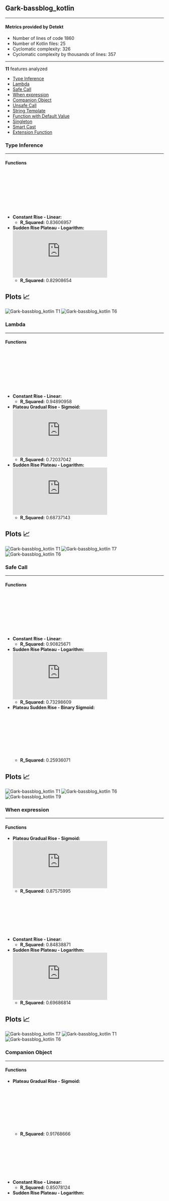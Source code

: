 ## Gark-bassblog_kotlin
----
#### Metrics provided by Detekt
* Number of lines of code 1860
* Number of Kotlin files: 25
* Cyclomatic complexity: 326
* Cyclomatic complexity by thousands of lines: 357 

----
**11** features analyzed

*	<a href="#type_inference">Type Inference</a> 
*	<a href="#lambda">Lambda</a> 
*	<a href="#safe_call">Safe Call</a> 
*	<a href="#when_expr">When expression</a> 
*	<a href="#companion_object">Companion Object</a> 
*	<a href="#unsafe_call">Unsafe Call</a> 
*	<a href="#string_template">String Template</a> 
*	<a href="#func_with_default_value">Function with Default Value</a> 
*	<a href="#singleton">Singleton</a> 
*	<a href="#smart_cast">Smart Cast</a> 
*	<a href="#extension_function">Extension Function</a> 


### <a name="type_inference">Type Inference</a>
----
#### Functions
* **Constant Rise - Linear:** ![equation](http://latex.codecogs.com/svg.latex?1.113746x%20&plus;%2031.08757)
    * **R_Squared:** 0.83606957
* **Sudden Rise Plateau - Logarithm:** ![equation](http://latex.codecogs.com/svg.latex?26.30695%5Clog_%7B2.957695%7D%28x%29%20&plus;%200.0)
    * **R_Squared:** 0.82908654

**Plots** :chart_with_upwards_trend:
-----

![Gark-bassblog_kotlin T1](../plots/Gark-bassblog_kotlin_type_inference_T1.png)
![Gark-bassblog_kotlin T6](../plots/Gark-bassblog_kotlin_type_inference_T6.png)
### <a name="lambda">Lambda</a>
----
#### Functions
* **Constant Rise - Linear:** ![equation](http://latex.codecogs.com/svg.latex?0.431661x%20&plus;%202.879853)
    * **R_Squared:** 0.94890958
* **Plateau Gradual Rise - Sigmoid:** ![equation](http://latex.codecogs.com/svg.latex?%5Cfrac%7B-20.046757%7D%7B1%20&plus;%20%5Cepsilon%5E%28--74.4395%28x%20-39.998411%29%29%7D%20&plus;%2031.431373)
    * **R_Squared:** 0.72037042
* **Sudden Rise Plateau - Logarithm:** ![equation](http://latex.codecogs.com/svg.latex?8.315214%5Clog_%7B3.431816%7D%28x%29%20&plus;%200.0)
    * **R_Squared:** 0.68737143

**Plots** :chart_with_upwards_trend:
-----

![Gark-bassblog_kotlin T1](../plots/Gark-bassblog_kotlin_lambda_T1.png)
![Gark-bassblog_kotlin T7](../plots/Gark-bassblog_kotlin_lambda_T7.png)
![Gark-bassblog_kotlin T6](../plots/Gark-bassblog_kotlin_lambda_T6.png)
### <a name="safe_call">Safe Call</a>
----
#### Functions
* **Constant Rise - Linear:** ![equation](http://latex.codecogs.com/svg.latex?0.855689x%20&plus;%2010.728845)
    * **R_Squared:** 0.90825671
* **Sudden Rise Plateau - Logarithm:** ![equation](http://latex.codecogs.com/svg.latex?17.076169%5Clog_%7B3.140329%7D%28x%29%20&plus;%200.0)
    * **R_Squared:** 0.73298609
* **Plateau Sudden Rise - Binary Sigmoid:** ![equation](http://latex.codecogs.com/svg.latex?%5Cfrac%7B-32.522878%7D%7B1%20&plus;%20%5Cepsilon%5E%28--51.947734%28x%20-77.564662%29%29%7D%20&plus;%2077.873671)
    * **R_Squared:** 0.25936071

**Plots** :chart_with_upwards_trend:
-----

![Gark-bassblog_kotlin T1](../plots/Gark-bassblog_kotlin_safe_call_T1.png)
![Gark-bassblog_kotlin T6](../plots/Gark-bassblog_kotlin_safe_call_T6.png)
![Gark-bassblog_kotlin T9](../plots/Gark-bassblog_kotlin_safe_call_T9.png)
### <a name="when_expr">When expression</a>
----
#### Functions
* **Plateau Gradual Rise - Sigmoid:** ![equation](http://latex.codecogs.com/svg.latex?%5Cfrac%7B-9.749565%7D%7B1%20&plus;%20%5Cepsilon%5E%28--0.075196%28x%20-31.548186%29%29%7D%20&plus;%2010.89933)
    * **R_Squared:** 0.87575995
* **Constant Rise - Linear:** ![equation](http://latex.codecogs.com/svg.latex?0.130964x%20&plus;%201.773684)
    * **R_Squared:** 0.84838871
* **Sudden Rise Plateau - Logarithm:** ![equation](http://latex.codecogs.com/svg.latex?2.743419%5Clog_%7B3.71671%7D%28x%29%20&plus;%200.0)
    * **R_Squared:** 0.69686814

**Plots** :chart_with_upwards_trend:
-----

![Gark-bassblog_kotlin T7](../plots/Gark-bassblog_kotlin_when_expr_T7.png)
![Gark-bassblog_kotlin T1](../plots/Gark-bassblog_kotlin_when_expr_T1.png)
![Gark-bassblog_kotlin T6](../plots/Gark-bassblog_kotlin_when_expr_T6.png)
### <a name="companion_object">Companion Object</a>
----
#### Functions
* **Plateau Gradual Rise - Sigmoid:** ![equation](http://latex.codecogs.com/svg.latex?%5Cfrac%7B7.584772%7D%7B1%20&plus;%20%5Cepsilon%5E%28-0.07377%28x%20-29.695822%29%29%7D%20&plus;%20-0.067241)
    * **R_Squared:** 0.91768666
* **Constant Rise - Linear:** ![equation](http://latex.codecogs.com/svg.latex?0.084743x%20&plus;%201.088639)
    * **R_Squared:** 0.85078124
* **Sudden Rise Plateau - Logarithm:** ![equation](http://latex.codecogs.com/svg.latex?1.910833%5Clog_%7B3.716984%7D%28x%29%20&plus;%200.0)
    * **R_Squared:** 0.66834394

**Plots** :chart_with_upwards_trend:
-----

![Gark-bassblog_kotlin T7](../plots/Gark-bassblog_kotlin_companion_object_T7.png)
![Gark-bassblog_kotlin T1](../plots/Gark-bassblog_kotlin_companion_object_T1.png)
![Gark-bassblog_kotlin T6](../plots/Gark-bassblog_kotlin_companion_object_T6.png)
### <a name="unsafe_call">Unsafe Call</a>
----
#### Functions
* **Instability - Polinomial 3:** ![equation](http://latex.codecogs.com/svg.latex?('0.000255x%5E3%20&plus;-0.04247x%5E2%20&plus;%201.897997x%20&plus;%202.316682',))
    * **R_Squared:** 0.83040004
* **Constant Decline - Linear:** ![equation](http://latex.codecogs.com/svg.latex?-0.06977x%20&plus;%2022.863421)
    * **R_Squared:** 0.07438075
* **Sudden Rise Plateau - Logarithm:** ![equation](http://latex.codecogs.com/svg.latex?1.431599%5Clog_%7B18.998196%7D%28x%29%20&plus;%2017.970086)
    * **R_Squared:** 0.00450944

**Plots** :chart_with_upwards_trend:
-----

![Gark-bassblog_kotlin T11_3](../plots/Gark-bassblog_kotlin_unsafe_call_T11_3.png)
![Gark-bassblog_kotlin T2](../plots/Gark-bassblog_kotlin_unsafe_call_T2.png)
![Gark-bassblog_kotlin T6](../plots/Gark-bassblog_kotlin_unsafe_call_T6.png)
### <a name="string_template">String Template</a>
----
#### Functions
* **Instability - Polinomial 3:** ![equation](http://latex.codecogs.com/svg.latex?('-0.00013x%5E3%20&plus;0.010752x%5E2%20&plus;%20-0.224423x%20&plus;%201.404294',))
    * **R_Squared:** 0.31495574
* **Plateau Gradual Decline - Sigmoid:** ![equation](http://latex.codecogs.com/svg.latex?%5Cfrac%7B-0.461538%7D%7B1%20&plus;%20%5Cepsilon%5E%28-45.109812%28x%20-6.164797%29%29%7D%20&plus;%201.0)
    * **R_Squared:** 0.0228862
* **Constant Rise - Linear:** ![equation](http://latex.codecogs.com/svg.latex?0.004614x%20&plus;%200.450091)
    * **R_Squared:** 0.00691163
* **Sudden Rise Plateau - Logarithm:** ![equation](http://latex.codecogs.com/svg.latex?0.303413%5Clog_%7B532.309166%7D%28x%29%20&plus;%200.43582)
    * **R_Squared:** 0.00214824

**Plots** :chart_with_upwards_trend:
-----

![Gark-bassblog_kotlin T11_3](../plots/Gark-bassblog_kotlin_string_template_T11_3.png)
![Gark-bassblog_kotlin T8](../plots/Gark-bassblog_kotlin_string_template_T8.png)
![Gark-bassblog_kotlin T1](../plots/Gark-bassblog_kotlin_string_template_T1.png)
![Gark-bassblog_kotlin T6](../plots/Gark-bassblog_kotlin_string_template_T6.png)
### <a name="func_with_default_value">Function with Default Value</a>
----
#### Functions
* **Plateau Gradual Rise - Sigmoid:** ![equation](http://latex.codecogs.com/svg.latex?%5Cfrac%7B2.625363%7D%7B1%20&plus;%20%5Cepsilon%5E%28-0.202916%28x%20-37.011637%29%29%7D%20&plus;%200.973125)
    * **R_Squared:** 0.90047822
* **Constant Rise - Linear:** ![equation](http://latex.codecogs.com/svg.latex?0.037865x%20&plus;%200.810487)
    * **R_Squared:** 0.67826278
* **Sudden Rise Plateau - Logarithm:** ![equation](http://latex.codecogs.com/svg.latex?0.996671%5Clog_%7B3.87488%7D%28x%29%20&plus;%200.0)
    * **R_Squared:** 0.56371051

**Plots** :chart_with_upwards_trend:
-----

![Gark-bassblog_kotlin T7](../plots/Gark-bassblog_kotlin_func_with_default_value_T7.png)
![Gark-bassblog_kotlin T1](../plots/Gark-bassblog_kotlin_func_with_default_value_T1.png)
![Gark-bassblog_kotlin T6](../plots/Gark-bassblog_kotlin_func_with_default_value_T6.png)
### <a name="singleton">Singleton</a>
----
#### Functions
* **Plateau Sudden Decline - Binary Sigmoid:** ![equation](http://latex.codecogs.com/svg.latex?%5Cfrac%7B-1.0%7D%7B1%20&plus;%20%5Cepsilon%5E%28-47.686359%28x%20-29.499892%29%29%7D%20&plus;%201.0)
    * **R_Squared:** 1.0
* **Sudden Decline - Exponential:** ![equation](http://latex.codecogs.com/svg.latex?15.744883x%5E%7B0.970384%7D%20&plus;%20-0.219234)
    * **R_Squared:** 0.76178815
* **Constant Decline - Linear:** ![equation](http://latex.codecogs.com/svg.latex?-0.013846x%20&plus;%200.962599)
    * **R_Squared:** 0.64384829
* **Sudden Rise Plateau - Logarithm:** ![equation](http://latex.codecogs.com/svg.latex?0.0%5Clog_%7B1085.724443%7D%28x%29%20&plus;%200.311828)
    * **R_Squared:** -0.0

**Plots** :chart_with_upwards_trend:
-----

![Gark-bassblog_kotlin T10](../plots/Gark-bassblog_kotlin_singleton_T10.png)
![Gark-bassblog_kotlin T5](../plots/Gark-bassblog_kotlin_singleton_T5.png)
![Gark-bassblog_kotlin T2](../plots/Gark-bassblog_kotlin_singleton_T2.png)
![Gark-bassblog_kotlin T6](../plots/Gark-bassblog_kotlin_singleton_T6.png)
### <a name="smart_cast">Smart Cast</a>
----
#### Functions
* **Constant Decline - Linear:** ![equation](http://latex.codecogs.com/svg.latex?-0.000455x%20&plus;%201.030631)
    * **R_Squared:** 0.00738149
* **Sudden Decline - Exponential:** ![equation](http://latex.codecogs.com/svg.latex?17473.064257x%5E%7B0.999908%7D%20&plus;%20-3.941521)
    * **R_Squared:** 0.00737246
* **Sudden Rise Plateau - Logarithm:** ![equation](http://latex.codecogs.com/svg.latex?0.0%5Clog_%7B521522.298327%7D%28x%29%20&plus;%201.013333)
    * **R_Squared:** -0.0

**Plots** :chart_with_upwards_trend:
-----

![Gark-bassblog_kotlin T2](../plots/Gark-bassblog_kotlin_smart_cast_T2.png)
![Gark-bassblog_kotlin T5](../plots/Gark-bassblog_kotlin_smart_cast_T5.png)
![Gark-bassblog_kotlin T6](../plots/Gark-bassblog_kotlin_smart_cast_T6.png)
### <a name="extension_function">Extension Function</a>
----
#### Functions
* **Plateau Gradual Rise - Sigmoid:** ![equation](http://latex.codecogs.com/svg.latex?%5Cfrac%7B4.776735%7D%7B1%20&plus;%20%5Cepsilon%5E%28-16.594702%28x%20-41.91389%29%29%7D%20&plus;%200.146341)
    * **R_Squared:** 0.9830751
* **Instability - Polinomial 3:** ![equation](http://latex.codecogs.com/svg.latex?('-9.3e-05x%5E3%20&plus;0.011898x%5E2%20&plus;%20-0.327391x%20&plus;%202.08556',))
    * **R_Squared:** 0.88344062
* **Constant Rise - Linear:** ![equation](http://latex.codecogs.com/svg.latex?0.087285x%20&plus;%20-1.084877)
    * **R_Squared:** 0.72356144
* **Sudden Rise - Exponential:** ![equation](http://latex.codecogs.com/svg.latex?-363.984305x%5E%7B1.006448%7D%20&plus;%20-11.165385)
    * **R_Squared:** 0.72879927
* **Sudden Rise Plateau - Logarithm:** ![equation](http://latex.codecogs.com/svg.latex?1.00316%5Clog_%7B3.536299%7D%28x%29%20&plus;%200.0)
    * **R_Squared:** 0.30214619

**Plots** :chart_with_upwards_trend:
-----

![Gark-bassblog_kotlin T7](../plots/Gark-bassblog_kotlin_extension_function_T7.png)
![Gark-bassblog_kotlin T11_3](../plots/Gark-bassblog_kotlin_extension_function_T11_3.png)
![Gark-bassblog_kotlin T1](../plots/Gark-bassblog_kotlin_extension_function_T1.png)
![Gark-bassblog_kotlin T4](../plots/Gark-bassblog_kotlin_extension_function_T4.png)
![Gark-bassblog_kotlin T6](../plots/Gark-bassblog_kotlin_extension_function_T6.png)
